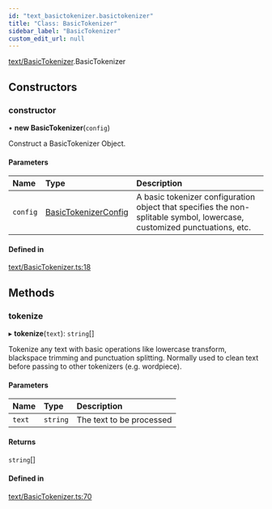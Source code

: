 ```yaml
---
id: "text_basictokenizer.basictokenizer"
title: "Class: BasicTokenizer"
sidebar_label: "BasicTokenizer"
custom_edit_url: null
---
```


[text/BasicTokenizer](../modules/text_basictokenizer.md).BasicTokenizer

## Constructors

### constructor

• **new BasicTokenizer**(`config`)

Construct a BasicTokenizer Object.

#### Parameters

| Name | Type | Description |
| :------ | :------ | :------ |
| `config` | [BasicTokenizerConfig](../modules/text_basictokenizer.md#basictokenizerconfig) | A basic tokenizer configuration object that specifies the non-splitable symbol, lowercase, customized punctuations, etc. |

#### Defined in

[text/BasicTokenizer.ts:18](https://github.com/facebookresearch/playtorch/blob/8aba7cb/react-native-pytorch-core/src/text/BasicTokenizer.ts#L18)

## Methods

### tokenize

▸ **tokenize**(`text`): `string`[]

Tokenize any text with basic operations like lowercase transform, blackspace trimming and punctuation splitting.
Normally used to clean text before passing to other tokenizers (e.g. wordpiece).

#### Parameters

| Name | Type | Description |
| :------ | :------ | :------ |
| `text` | `string` | The text to be processed |

#### Returns

`string`[]

#### Defined in

[text/BasicTokenizer.ts:70](https://github.com/facebookresearch/playtorch/blob/8aba7cb/react-native-pytorch-core/src/text/BasicTokenizer.ts#L70)
